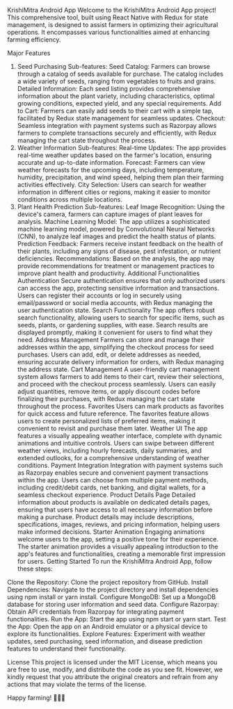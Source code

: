 
KrishiMitra Android App
Welcome to the KrishiMitra Android App project! This comprehensive tool, built using React Native with Redux for state management, is designed to assist farmers in optimizing their agricultural operations. It encompasses various functionalities aimed at enhancing farming efficiency.

Major Features
1. Seed Purchasing
Sub-features:
Seed Catalog: Farmers can browse through a catalog of seeds available for purchase. The catalog includes a wide variety of seeds, ranging from vegetables to fruits and grains.
Detailed Information: Each seed listing provides comprehensive information about the plant variety, including characteristics, optimal growing conditions, expected yield, and any special requirements.
Add to Cart: Farmers can easily add seeds to their cart with a simple tap, facilitated by Redux state management for seamless updates.
Checkout: Seamless integration with payment systems such as Razorpay allows farmers to complete transactions securely and efficiently, with Redux managing the cart state throughout the process.
2. Weather Information
Sub-features:
Real-time Updates: The app provides real-time weather updates based on the farmer's location, ensuring accurate and up-to-date information.
Forecast: Farmers can view weather forecasts for the upcoming days, including temperature, humidity, precipitation, and wind speed, helping them plan their farming activities effectively.
City Selection: Users can search for weather information in different cities or regions, making it easier to monitor conditions across multiple locations.
3. Plant Health Prediction
Sub-features:
Leaf Image Recognition: Using the device's camera, farmers can capture images of plant leaves for analysis.
Machine Learning Model: The app utilizes a sophisticated machine learning model, powered by Convolutional Neural Networks (CNN), to analyze leaf images and predict the health status of plants.
Prediction Feedback: Farmers receive instant feedback on the health of their plants, including any signs of disease, pest infestation, or nutrient deficiencies.
Recommendations: Based on the analysis, the app may provide recommendations for treatment or management practices to improve plant health and productivity.
Additional Functionalities
Authentication
Secure authentication ensures that only authorized users can access the app, protecting sensitive information and transactions. Users can register their accounts or log in securely using email/password or social media accounts, with Redux managing the user authentication state.
Search Functionality
The app offers robust search functionality, allowing users to search for specific items, such as seeds, plants, or gardening supplies, with ease. Search results are displayed promptly, making it convenient for users to find what they need.
Address Management
Farmers can store and manage their addresses within the app, simplifying the checkout process for seed purchases. Users can add, edit, or delete addresses as needed, ensuring accurate delivery information for orders, with Redux managing the address state.
Cart Management
A user-friendly cart management system allows farmers to add items to their cart, review their selections, and proceed with the checkout process seamlessly. Users can easily adjust quantities, remove items, or apply discount codes before finalizing their purchases, with Redux managing the cart state throughout the process.
Favorites
Users can mark products as favorites for quick access and future reference. The favorites feature allows users to create personalized lists of preferred items, making it convenient to revisit and purchase them later.
Weather UI
The app features a visually appealing weather interface, complete with dynamic animations and intuitive controls. Users can swipe between different weather views, including hourly forecasts, daily summaries, and extended outlooks, for a comprehensive understanding of weather conditions.
Payment Integration
Integration with payment systems such as Razorpay enables secure and convenient payment transactions within the app. Users can choose from multiple payment methods, including credit/debit cards, net banking, and digital wallets, for a seamless checkout experience.
Product Details Page
Detailed information about products is available on dedicated details pages, ensuring that users have access to all necessary information before making a purchase. Product details may include descriptions, specifications, images, reviews, and pricing information, helping users make informed decisions.
Starter Animation
Engaging animations welcome users to the app, setting a positive tone for their experience. The starter animation provides a visually appealing introduction to the app's features and functionalities, creating a memorable first impression for users.
Getting Started
To run the KrishiMitra Android App, follow these steps:

Clone the Repository: Clone the project repository from GitHub.
Install Dependencies: Navigate to the project directory and install dependencies using npm install or yarn install.
Configure MongoDB: Set up a MongoDB database for storing user information and seed data.
Configure Razorpay: Obtain API credentials from Razorpay for integrating payment functionalities.
Run the App: Start the app using npm start or yarn start.
Test the App: Open the app on an Android emulator or a physical device to explore its functionalities.
Explore Features: Experiment with weather updates, seed purchasing, seed information, and disease prediction features to understand their functionality.

License
This project is licensed under the MIT License, which means you are free to use, modify, and distribute the code as you see fit. However, we kindly request that you attribute the original creators and refrain from any actions that may violate the terms of the license.

Happy farming! 🌱🚜📱
